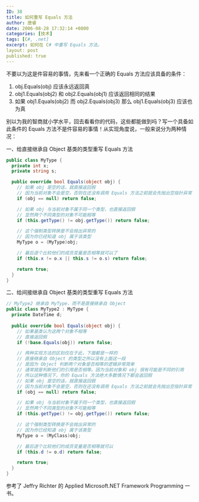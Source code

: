 ```yaml
---
ID: 38
title: 如何重写 Equals 方法
author: 唐睿
date: 2006-08-28 17:32:14 +0800
categories: [技术]
tags: [C#, .net]
excerpt: 如何在 C# 中重写 Equals 方法。
layout: post
published: true
---
```


不要以为这是件容易的事情，先来看一个正确的 Equals 方法应该具备的条件：

1. obj.Equals(obj) 应该永远返回真
2. obj1.Equals(obj2) 和 obj2.Equals(obj1) 应该返回相同的结果
3. 如果 obj1.Equals(obj2) 而 obj2.Equals(obj3) 那么 obj1.Equals(obj3) 应该也为真

别以为我的智商就小学水平，回去看看你的代码，这些都能做到吗？写一个具备如此条件的 Equals 方法不是件容易的事情！从实现角度说，一般来说分为两种情况：

一、给直接继承自 Object 基类的类型重写 Equals 方法

```csharp
public class MyType {
  private int x;
  private string s;

  public override bool Equals(object obj) {
    // 如果 obj 是空的话，就直接返回假
    // 因为当前对象不会是空，否则在还没有调用 Equals 方法之前就会先抛出空指针异常
    if (obj == null) return false;

    // 如果 obj 与当前对象不属于同一个类型，也直接返回假
    // 显然两个不同类型的对象不可能相等
    if (this.getType() != obj.getType()) return false;

    // 这个强制类型转换是不会抛出异常的
    // 因为你已经知道 obj 属于该类型
    MyType o = (MyType)obj; 

    // 最后逐个比较他们的成员变量是否相等就可以了
    if (this.x != o.x || this.s != o.s) return false;

    return true;
  }
}
```

二、给间接继承自 Object 基类的类型重写 Equals 方法

```csharp
// MyType2 继承自 MyType，而不是直接继承自 Object
public class MyType2 : MyType {
  private DateTime d;
    
  public override bool Equals(object obj) {
    // 如果基类认为这两个对象不相等
    // 直接返回假
    if (!base.Equals(obj)) return false;

    // 两种实现方法的区别仅在于此，下面都是一样的
    // 直接继承自 Object 的类型之所以没有上面这一段
    // 是因为 Object 判断两个对象是否相等的逻辑非常简单
    // 通常就是判断他们的引用是否相等。因为当前对象和 obj 很有可能是不同的引用
    // 所以这种情况下，你的 Equals 方法绝大多数情况下都会返回假
    // 如果 obj 是空的话，就直接返回假
    // 因为当前对象不会是空，否则在还没有调用 Equals 方法之前就会先抛出空指针异常
    if (obj == null) return false;

    // 如果 obj 与当前对象不属于同一个类型，也直接返回假
    // 显然两个不同类型的对象不可能相等
    if (this.getType() != obj.getType()) return false;

    // 这个强制类型转换是不会抛出异常的
    // 因为你已经知道 obj 属于该类型
    MyType o = (MyClass)obj;

    // 最后逐个比较他们的成员变量是否相等就可以
    if (this.d != o.d) return false;

    return true;
  }
}
```

参考了 Jeffry Richter 的 Applied Microsoft.NET Framework Programming 一书。
